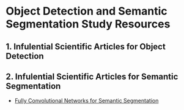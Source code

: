 # Object Detection and Semantic Segmentation Study Resources

## 1. Infulential Scientific Articles for Object Detection


## 2. Infulential Scientific Articles for Semantic Segmentation

* [Fully Convolutional Networks for Semantic Segmentation](https://arxiv.org/pdf/1411.4038.pdf)


